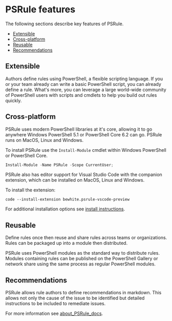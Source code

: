 # PSRule features

The following sections describe key features of PSRule.

- [Extensible](#extensible)
- [Cross-platform](#cross-platform)
- [Reusable](#reusable)
- [Recommendations](#recommendations)

## Extensible

Authors define rules using PowerShell, a flexible scripting language. If you or your team already can write a basic PowerShell script, you can already define a rule. What's more, you can leverage a large world-wide community of PowerShell users with scripts and cmdlets to help you build out rules quickly.

## Cross-platform

PSRule uses modern PowerShell libraries at it's core, allowing it to go anywhere Windows PowerShell 5.1 or PowerShell Core 6.2 can go. PSRule runs on MacOS, Linux and Windows.

To install PSRule use the `Install-Module` cmdlet within Windows PowerShell or PowerShell Core.

```powershell
Install-Module -Name PSRule -Scope CurrentUser;
```

PSRule also has editor support for Visual Studio Code with the companion extension, which can be installed on MacOS, Linux and Windows.

To install the extension:

```text
code --install-extension bewhite.psrule-vscode-preview
```

For additional installation options see [install instructions](scenarios/install-instructions.md).

## Reusable

Define rules once then reuse and share rules across teams or organizations. Rules can be packaged up into a module then distributed.

PSRule uses PowerShell modules as the standard way to distribute rules. Modules containing rules can be published on the PowerShell Gallery or network share using the same process as regular PowerShell modules.

## Recommendations

PSRule allows rule authors to define recommendations in markdown. This allows not only the cause of the issue to be identified but detailed instructions to be included to remediate issues.

For more information see [about_PSRule_docs](concepts/PSRule/en-US/about_PSRule_Docs.md).

